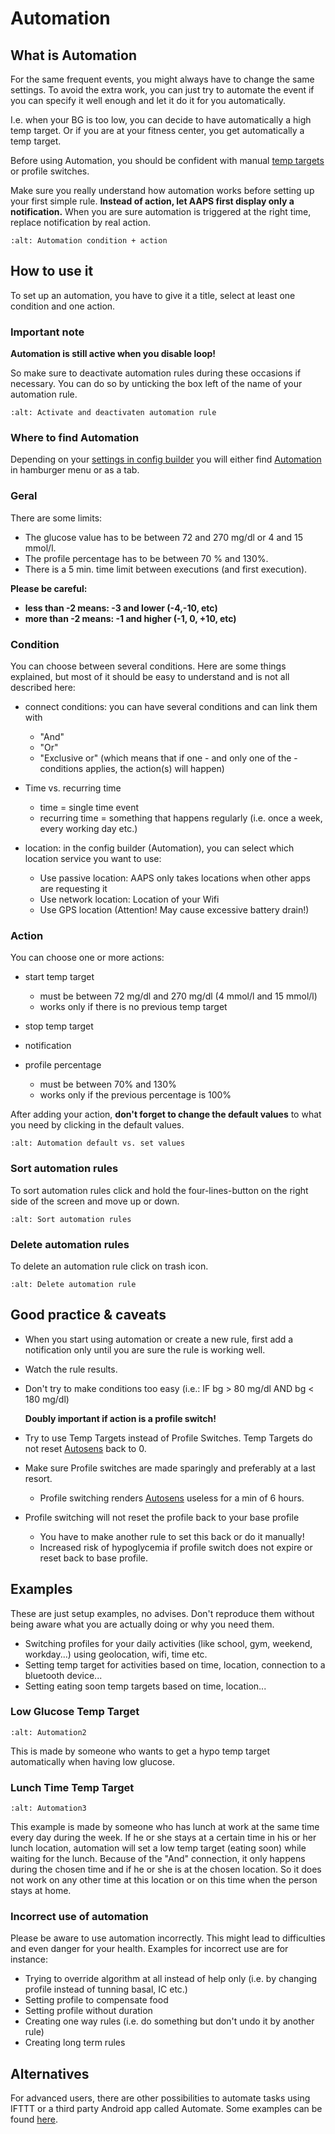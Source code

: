 # Automation

## What is Automation

For the same frequent events, you might always have to change the same settings. To avoid the extra work, you can just try to automate the event if you can specify it well enough and let it do it for you automatically.

I.e. when your BG is too low, you can decide to have automatically a high temp target. Or if you are at your fitness center, you get automatically a temp target.

Before using Automation, you should be confident with manual [temp targets](./temptarget.html) or profile switches.

Make sure you really understand how automation works before setting up your first simple rule. **Instead of action, let AAPS first display only a notification.** When you are sure automation is triggered at the right time, replace notification by real action.

```{image} ../images/Automation_ConditionAction_RC3.png
:alt: Automation condition + action
```

## How to use it

To set up an automation, you have to give it a title, select at least one condition and one action.

### Important note

**Automation is still active when you disable loop!**

So make sure to deactivate automation rules during these occasions if necessary. You can do so by unticking the box left of the name of your automation rule.

```{image} ../images/Automation_ActivateDeactivate.png
:alt: Activate and deactivaten automation rule
```

### Where to find Automation

Depending on your [settings in config builder](../Configuration/Config-Builder.md#tab-or-hamburger-menu) you will either find [Automation](../Configuration/Config-Builder#automation) in hamburger menu or as a tab.

### Geral

There are some limits:

- The glucose value has to be between 72 and 270 mg/dl or 4 and 15 mmol/l.
- The profile percentage has to be between 70 % and 130%.
- There is a 5 min. time limit between executions (and first execution).

**Please be careful:**

- **less than -2 means: -3 and lower (-4,-10, etc)**
- **more than -2 means: -1 and higher (-1, 0, +10, etc)**

### Condition

You can choose between several conditions. Here are some things explained, but most of it should be easy to understand and is not all described here:

- connect conditions: you can have several conditions and can link them with

  - "And"
  - "Or"
  - "Exclusive or" (which means that if one - and only one of the - conditions applies, the action(s) will happen)

- Time vs. recurring time

  - time =  single time event
  - recurring time = something that happens regularly (i.e. once a week, every working day etc.)

- location: in the config builder (Automation), you can select which location service you want to use:

  - Use passive location: AAPS only takes locations when other apps are requesting it
  - Use network location: Location of your Wifi
  - Use GPS location (Attention! May cause excessive battery drain!)

### Action

You can choose one or more actions:

- start temp target

  - must be between 72 mg/dl and 270 mg/dl (4 mmol/l and 15 mmol/l)
  - works only if there is no previous temp target

- stop temp target

- notification

- profile percentage

  - must be between 70% and 130%
  - works only if the previous percentage is 100%

After adding your action, **don't forget to change the default values** to what you need by clicking in the default values.

```{image} ../images/Automation_Default_V2_5.png
:alt: Automation default vs. set values
```

### Sort automation rules

To sort automation rules click and hold the four-lines-button on the right side of the screen and move up or down.

```{image} ../images/Automation_Sort.png
:alt: Sort automation rules
```

### Delete automation rules

To delete an automation rule click on trash icon.

```{image} ../images/Automation_Delete.png
:alt: Delete automation rule
```

## Good practice & caveats

- When you start using automation or create a new rule, first add a notification only until you are sure the rule is working well.

- Watch the rule results.

- Don't try to make conditions too easy (i.e.: IF bg > 80 mg/dl AND bg \< 180 mg/dl)

  **Doubly important if action is a profile switch!**

- Try to use Temp Targets instead of Profile Switches. Temp Targets do not reset [Autosens](../Usage/Open-APS-features.md#autosens) back to 0.

- Make sure Profile switches are made sparingly and preferably at a last resort.

  - Profile switching renders [Autosens](../Usage/Open-APS-features.md#autosens) useless for a min of 6 hours.

- Profile switching will not reset the profile back to your base profile

  - You have to make another rule to set this back or do it manually!
  - Increased risk of hypoglycemia if profile switch does not expire or reset back to base profile.

## Examples

These are just setup examples, no advises. Don't reproduce them without being aware what you are actually doing or why you need them.

- Switching profiles for your daily activities (like school, gym, weekend, workday...) using geolocation, wifi, time etc.
- Setting temp target for activities based on time, location, connection to a bluetooth device...
- Setting eating soon temp targets based on time, location...

### Low Glucose Temp Target

```{image} ../images/Automation2.png
:alt: Automation2
```

This is made by someone who wants to get a hypo temp target automatically when having low glucose.

### Lunch Time Temp Target

```{image} ../images/Automation3.png
:alt: Automation3
```

This example is made by someone who has lunch at work at the same time every day during the week. If he or she stays at a certain time in his or her lunch location, automation will set a low temp target (eating soon) while waiting for the lunch. Because of the "And" connection, it only happens during the chosen time and if he or she is at the chosen location. So it does not work on any other time at this location or on this time when the person stays at home.

### Incorrect use of automation

Please be aware to use automation incorrectly. This might lead to difficulties and even danger for your health. Examples for incorrect use are for instance:

- Trying to override algorithm at all instead of help only (i.e. by changing profile instead of tunning basal, IC etc.)
- Setting profile to compensate food
- Setting profile without duration
- Creating one way rules (i.e. do something but don't undo it by another rule)
- Creating long term rules

## Alternatives

For advanced users, there are other possibilities to automate tasks using IFTTT or a third party Android app called Automate. Some examples can be found [here](./automationwithapp.html).
